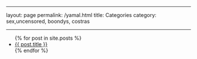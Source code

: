 
---
layout: page
permalink: /yamal.html
title: Categories
category: sex,uncensored, boondys, costras

---

<ul>
  {% for post in site.posts %}
    <li>
      <a href="{{ post.url }}">{{ post.title }}</a>
    </li>
  {% endfor %}
</ul>